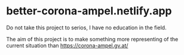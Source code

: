 # better-corona-ampel.netlify.app

Do not take this project to serios, I have no education in the field.

The aim of this project is to make something more representing of the current situation than https://corona-ampel.gv.at/
